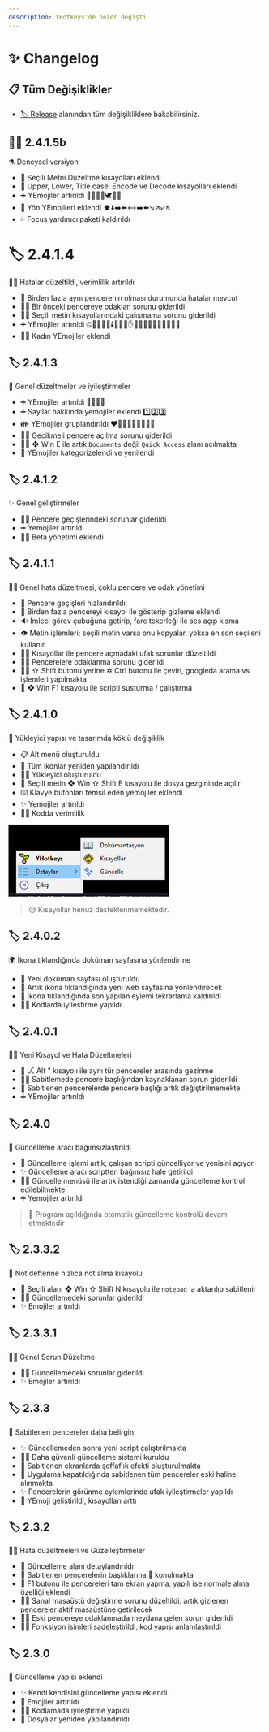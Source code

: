 ```yaml
---
description: YHotkeys'de neler değişti
---
```


# ✨ Changelog

## 📋 Tüm Değişiklikler

* [🏷️ Release](https://github.com/yedhrab/YHotkeys/releases) alanından tüm değişikliklere bakabilirsiniz.

## 👨‍🔬 2.4.1.5b

⚗️ Deneysel versiyon

- 🔨 Seçili Metni Düzeltme kısayolları eklendi
- 🤩 Upper, Lower, Title case, Encode ve Decode kısayolları eklendi
- ➕ YEmojiler artırıldı 🦅🦋🐊🦖🕊️🦜🦢
- 🏹 Yön YEmojileri eklendi ⬆️⬇️➡️⬅️↔️➡️⬅️↘️↗️↙️↖️
- 💦 Focus yardımcı paketi kaldırıldı

# 🏷️ 2.4.1.4

👨‍🔧 Hatalar düzeltildi, verimlilik artırıldı

- 🐞 Birden fazla aynı pencerenin olması durumunda hatalar mevcut
- 👨‍🔧 Bir önceki pencereye odaklan sorunu giderildi
- 👨‍🔧 Seçili metin kısayollarındaki çalışmama sorunu giderildi
- ➕ YEmojiler artırıldı 🤐😬🤩🛒🧺🕯️🙊🙈🙉✋🛑🚏🏊‍♂️🏄‍♂️🚴‍♂️🚵‍♂️
- 🙋‍♀️ Kadın YEmojiler eklendi

## 🏷️ 2.4.1.3

💫 Genel düzeltmeler ve iyileştirmeler

- ➕ YEmojiler artırıldı 🤘🆔💡😵
- ➕ Sayılar hakkında yemojiler eklendi 1️⃣2️⃣3️⃣
- 👪 YEmojiler gruplandırıldı ❤️🤍🤎🖤💚💜💛💙💜
- 👨‍🔧 Gecikmeli pencere açılma sorunu giderildi
- 👨‍🔧 ❖ Win E ile artık `Documents` değil `Quick Access` alanı açılmakta
- 🚀 YEmojiler kategorizelendi ve yenilendi

## 🏷️ 2.4.1.2

✨ Genel geliştirmeler

- 👨‍🔧 Pencere geçişlerindeki sorunlar giderildi
- ➕ Yemojiler artırıldı
- 👨‍🔬 Beta yönetimi eklendi

## 🏷️ 2.4.1.1

👨‍🔧 Genel hata düzeltmesi, çoklu pencere ve odak yönetimi

* 💨 Pencere geçişleri hızlandırıldı
* 🚀 Birden fazla pencereyi kısayol ile gösterip gizleme eklendi
* 🔉 İmleci görev çubuğuna getirip, fare tekerleği ile ses açıp kısma
* 👁️ Metin işlemleri; seçili metin varsa onu kopyalar, yoksa en son seçileni kullanır
* 👨‍🔧 Kısayollar ile pencere açmadaki ufak sorunlar düzeltildi
* 👨‍🔧 Pencerelere odaklanma sorunu giderildi
* 👨‍💼 ⇧ Shift butonu yerine ✲ Ctrl butonu ile çeviri, googleda arama vs işlemleri yapılmakta
* 🚫 ❖ Win F1 kısayolu ile scripti susturma / çalıştırma

## 🏷️ 2.4.1.0

🚀 Yükleyici yapısı ve tasarımda köklü değişiklik

* 📋 Alt menü oluşturuldu
* 💖 Tüm ikonlar yeniden yapılandırıldı
* 👷‍♂️ Yükleyici oluşturuldu
* 📂 Seçili metin ❖ Win ⇧ Shift E kısayolu ile dosya gezgininde açılır
* ⌨️ Klavye butonları temsil eden yemojiler eklendi
* ✨ Yemojiler artırıldı
* 👨‍💻 Kodda verimlilik

![](.gitbook/assets/tray_menu-1.png)

> 😥 Kısayollar henüz desteklenmemektedir.

## 🏷️ 2.4.0.2

🌍 İkona tıklandığında doküman sayfasına yönlendirme

* 🚀 Yeni doküman sayfası oluşturuldu
* 🔗 Artık ikona tıklandığında yeni web sayfasına yönlendirecek
* 🧹 İkona tıklandığında son yapılan eylemi tekrarlama kaldırıldı
* 👨‍💻 Kodlarda iyileştirme yapıldı

## 🏷️ 2.4.0.1

👨‍🔧 Yeni Kısayol ve Hata Düzeltmeleri

* 💫 ⎇ Alt " kısayolı ile aynı tür pencereler arasında gezinme
* 👨‍🔧 Sabitlemede pencere başlığından kaynaklanan sorun giderildi
* 🧹 Sabitlenen pencerelerde pencere başlığı artık değiştirilmemekte
* ➕ YEmojiler artırıldı

## 🏷️ 2.4.0

🚀 Güncelleme aracı bağımsızlaştırıldı

* 🚀 Güncelleme işlemi artık, çalışan scripti güncelliyor ve yenisini açıyor
* ✨ Güncelleme aracı scriptten bağımsız hale getirildi
* 👮‍♂️ Güncelle menüsü ile artık istendiği zamanda güncelleme kontrol edilebilmekte
* ➕ Yemojiler artırıldı

> 🚅 Program açıldığında otomatik güncelleme kontrolü devam etmektedir

## 🏷️ 2.3.3.2

📝 Not defterine hızlıca not alma kısayolu

* 📝 Seçili alanı ❖ Win ⇧ Shift N kısayolu ile `notepad` 'a aktarılıp sabitlenir
* 👨‍🔧 Güncellemedeki sorunlar giderildi
* ✨ Emojiler artırıldı

## 🏷️ 2.3.3.1

👨‍🔧 Genel Sorun Düzeltme

* 👨‍🔧 Güncellemedeki sorunlar giderildi
* ✨ Emojiler artırıldı

## 🏷️ 2.3.3

📌 Sabitlenen pencereler daha belirgin

* ✨ Güncellemeden sonra yeni script çalıştırılmakta
* 👮‍♂️ Daha güvenli güncelleme sistemi kuruldu
* 🌃 Sabitlenen ekranlarda şeffaflık efekti oluşturulmakta
* 🌄 Uygulama kapatıldığında sabitlenen tüm pencereler eski haline alınmakta
* ✨ Pencerelerin görünme eylemlerinde ufak iyileştirmeler yapıldı
* 🚀 YEmoji geliştirildi, kısayolları arttı

## 🏷️ 2.3.2

👨‍🔧 Hata düzeltmeleri ve Güzelleştirmeler

* 💫 Güncelleme alanı detaylandırıldı
* 📑 Sabitlenen pencerelerin başlıklarına 📌 konulmakta
* 🔳 F1 butonu ile pencereleri tam ekran yapma, yapılı ise normale alma özelliği eklendi
* 👨‍🔧 Sanal masaüstü değiştirme sorunu düzeltildi, artık gizlenen pencereler aktif masaüstüne getirilecek
* 👨‍🔧 Eski pencereye odaklanmada meydana gelen sorun giderildi
* 👨‍💻 Fonksiyon isimleri sadeleştirildi, kod yapısı anlamlaştırıldı

## 🏷️ 2.3.0

🚀 Güncelleme yapısı eklendi

* ✨ Kendi kendisini güncelleme yapısı eklendi
* 💖 Emojiler artırıldı
* 👨‍💻 Kodlamada iyileştirme yapıldı
* 📂 Dosyalar yeniden yapılandırıldı

